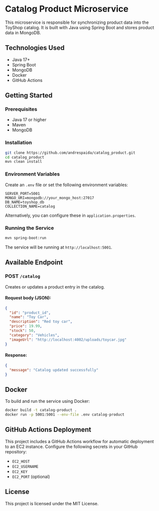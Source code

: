 # Catalog Product Microservice

This microservice is responsible for synchronizing product data into the ToyShop catalog. It is built with Java using Spring Boot and stores product data in MongoDB.

## Technologies Used

- Java 17+
- Spring Boot
- MongoDB
- Docker
- GitHub Actions

## Getting Started

### Prerequisites

- Java 17 or higher
- Maven
- MongoDB

### Installation

```bash
git clone https://github.com/andrespaida/catalog_product.git
cd catalog_product
mvn clean install
```

### Environment Variables

Create an `.env` file or set the following environment variables:

```env
SERVER_PORT=5001
MONGO_URI=mongodb://your_mongo_host:27017
DB_NAME=toyshop_db
COLLECTION_NAME=catalog
```

Alternatively, you can configure these in `application.properties`.

### Running the Service

```bash
mvn spring-boot:run
```

The service will be running at `http://localhost:5001`.

## Available Endpoint

### POST `/catalog`

Creates or updates a product entry in the catalog.

#### Request body (JSON):

```json
{
  "id": "product_id",
  "name": "Toy Car",
  "description": "Red toy car",
  "price": 19.99,
  "stock": 50,
  "category": "Vehicles",
  "imageUrl": "http://localhost:4002/uploads/toycar.jpg"
}
```

#### Response:

```json
{
  "message": "Catalog updated successfully"
}
```

## Docker

To build and run the service using Docker:

```bash
docker build -t catalog-product .
docker run -p 5001:5001 --env-file .env catalog-product
```

## GitHub Actions Deployment

This project includes a GitHub Actions workflow for automatic deployment to an EC2 instance. Configure the following secrets in your GitHub repository:

- `EC2_HOST`
- `EC2_USERNAME`
- `EC2_KEY`
- `EC2_PORT` (optional)

## License

This project is licensed under the MIT License.